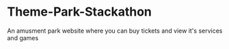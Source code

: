 # Theme-Park-Stackathon
An amusment park website where you can buy tickets and view it's services and games  
